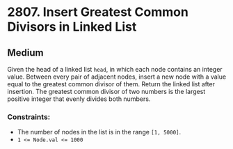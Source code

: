 # 2807. Insert Greatest Common Divisors in Linked List

## Medium

Given the head of a linked list `head`, in which each node contains an integer value. Between every pair of adjacent
nodes, insert a new node with a value equal to the greatest common divisor of them. Return the linked list after
insertion. The greatest common divisor of two numbers is the largest positive integer that evenly divides both numbers.

### Constraints:

- The number of nodes in the list is in the range `[1, 5000]`.
- `1 <= Node.val <= 1000`
